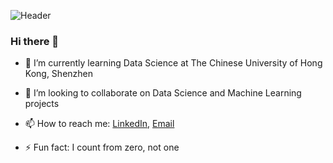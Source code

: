 ![Header](https://raw.githubusercontent.com/richardcsuwandi/richardcsuwandi.github.io/master/images/black-header.png)

### Hi there 👋

- 🌱 I’m currently learning Data Science at The Chinese University of Hong Kong, Shenzhen

- 👯 I’m looking to collaborate on Data Science and Machine Learning projects
- 📫 How to reach me: [LinkedIn](https://www.linkedin.com/in/richardcsuwandi), [Email](mailto:rcsuwandi@gmail.com)
- ⚡ Fun fact: I count from zero, not one

<!--
**richardcsuwandi/richardcsuwandi** is a ✨ _special_ ✨ repository because its `README.md` (this file) appears on your GitHub profile.

Here are some ideas to get you started:

- 🔭 I’m currently working on ...
- 🤔 I’m looking for help with ...
- 💬 Ask me about ...
- 😄 Pronouns: ...
-->
